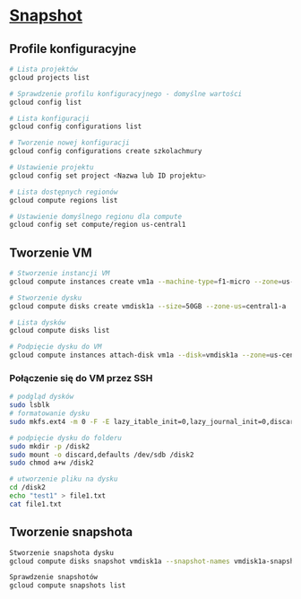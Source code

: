 # [Snapshot](https://szkolachmury.pl/google-cloud-platform-droga-architekta/tydzien-3-compute-engine/snapshots/)

## Profile konfiguracyjne
```bash
# Lista projektów
gcloud projects list

# Sprawdzenie profilu konfiguracyjnego - domyślne wartości
gcloud config list

# Lista konfiguracji
gcloud config configurations list

# Tworzenie nowej konfiguracji
gcloud config configurations create szkolachmury

# Ustawienie projektu
gcloud config set project <Nazwa lub ID projektu>

# Lista dostępnych regionów
gcloud compute regions list

# Ustawienie domyślnego regionu dla compute
gcloud config set compute/region us-central1
```

## Tworzenie VM
```bash
# Stworzenie instancji VM
gcloud compute instances create vm1a --machine-type=f1-micro --zone=us-central1-a

# Stworzenie dysku
gcloud compute disks create vmdisk1a --size=50GB --zone-us=central1-a

# Lista dysków
gcloud compute disks list

# Podpięcie dysku do VM
gcloud compute instances attach-disk vm1a --disk=vmdisk1a --zone=us-central1-a
```

### Połączenie się do VM przez SSH
```bash
# podgląd dysków
sudo lsblk
# formatowanie dysku
sudo mkfs.ext4 -m 0 -F -E lazy_itable_init=0,lazy_journal_init=0,discard /dev/sdb

# podpięcie dysku do folderu
sudo mkdir -p /disk2
sudo mount -o discard,defaults /dev/sdb /disk2
sudo chmod a+w /disk2

# utworzenie pliku na dysku
cd /disk2
echo "test1" > file1.txt
cat file1.txt
```

## Tworzenie snapshota

```bash
Stworzenie snapshota dysku
gcloud compute disks snapshot vmdisk1a --snapshot-names vmdisk1a-snapshot-1 --zone=us-central1-a

Sprawdzenie snapshotów
gcloud compute snapshots list
```